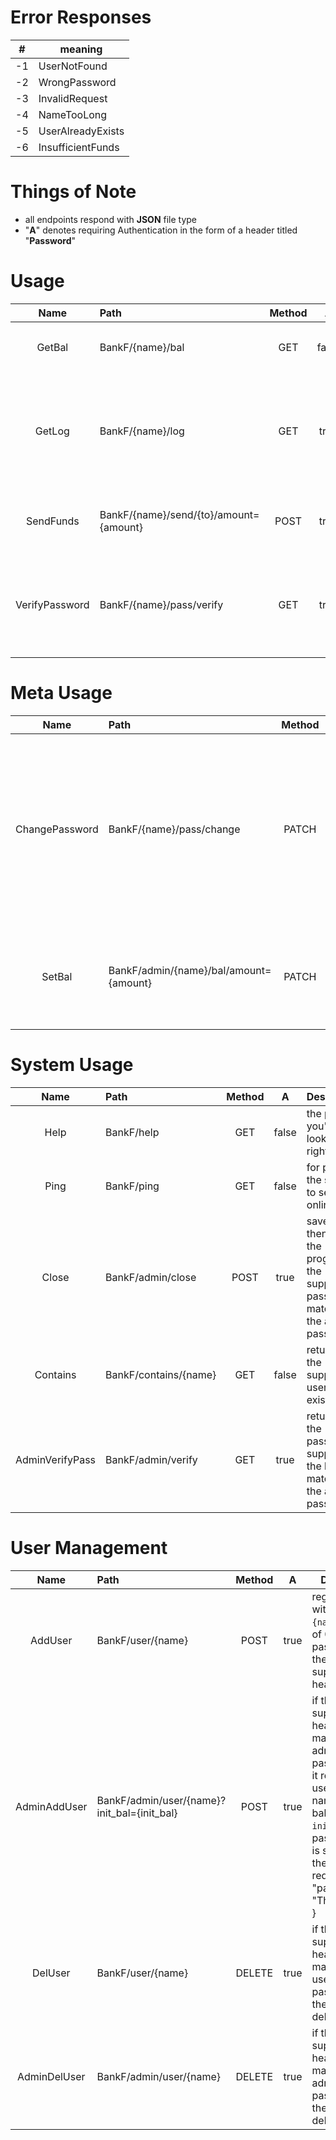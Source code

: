 # Error Responses

| #   | meaning           |
| --- | ----------------- |
| -1  | UserNotFound      |
| -2  | WrongPassword     |
| -3  | InvalidRequest    |
| -4  | NameTooLong       |
| -5  | UserAlreadyExists |
| -6  | InsufficientFunds |

# Things of Note

- all endpoints respond with **JSON** file type
- "**A**" denotes requiring Authentication in the form of a header titled "**Password**"

# Usage

|      Name      | Path                                   | Method |   A   | Description                                                                                                  |
| :------------: | :------------------------------------- | :----: | :---: | ------------------------------------------------------------------------------------------------------------ |
|     GetBal     | BankF/{name}/bal                       |  GET   | false | returns the balance of a given user `{name}`                                                                 |
|     GetLog     | BankF/{name}/log                       |  GET   | true  | returns a list of last `n` number of transactions (configurable in CCash webserver) of a given user `{name}` |
|   SendFunds    | BankF/{name}/send/{to}/amount={amount} |  POST  | true  | sends `{amount}` from user `{name}` to user `{to}`                                                           |
| VerifyPassword | BankF/{name}/pass/verify               |  GET   | true  | returns `1` if the supplied user `{name}`'s password matches the password supplied in the header             |

# Meta Usage

|      Name      | Path                                   | Method |  A   | Description                                                                                                                                                                                            |
| :------------: | :------------------------------------- | :----: | :--: | ------------------------------------------------------------------------------------------------------------------------------------------------------------------------------------------------------ |
| ChangePassword | BankF/{name}/pass/change               | PATCH  | true | if the password supplied in the header matches the user `{name}`'s password, the user's password is changed to the one given in the body, with a key of `password`. i.e. { "password": "NewPassword" } |
|     SetBal     | BankF/admin/{name}/bal/amount={amount} | PATCH  | true | sets the balance of a give user `{name}` if the supplied password matches the admin password                                                                                                           |

# System Usage

|      Name       | Path                  | Method |   A   | Description                                                                           |
| :-------------: | :-------------------- | :----: | :---: | ------------------------------------------------------------------------------------- |
|      Help       | BankF/help            |  GET   | false | the page you're looking at right now!                                                 |
|      Ping       | BankF/ping            |  GET   | false | for pinging the server to see if its online                                           |
|      Close      | BankF/admin/close     |  POST  | true  | saves and then closes the program if the supplied password matches the admin password |
|    Contains     | BankF/contains/{name} |  GET   | false | returns `1` if the supplied user `{name}` exists                                      |
| AdminVerifyPass | BankF/admin/verify    |  GET   | true  | returns `1` if the password supplied in the header matches the admin password         |

# User Management

|     Name     | Path                                        | Method |  A   | Description                                                                                                                                                                                                                              |
| :----------: | :------------------------------------------ | :----: | :--: | ---------------------------------------------------------------------------------------------------------------------------------------------------------------------------------------------------------------------------------------- |
|   AddUser    | BankF/user/{name}                           |  POST  | true | registers a user with the name `{name}`, balance of 0 and a password of the password supplied in the header                                                                                                                              |
| AdminAddUser | BankF/admin/user/{name}?init_bal={init_bal} |  POST  | true | if the password supplied in the header matches the admin password, then it registers a user with the name `{name}`, balance of `init_bal` and a password that is supplied in the body of the request. i.e. { "password": "ThePassword" } |
|   DelUser    | BankF/user/{name}                           | DELETE | true | if the password supplied in the header matches the user `{name}`'s password, then the user is deleted                                                                                                                                    |
| AdminDelUser | BankF/admin/user/{name}                     | DELETE | true | if the password supplied in the header matches the admin password, then the user is deleted                                                                                                                                              |
